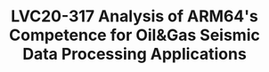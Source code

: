 ---
categories:
- lvc20
description: Each seismic survey in Oil & Gas exploration generates tons of seismic
  wave data, typically hundreds of Terabytes. Transforming the huge amount of data
  into a accurate earth subsurface model requires exascale level computing power.
  This presentation will analyze the computing requirements and trends in seismic
  data processing, evaluate the competence of the current generations ARM64 SoCs and
  the new features required.
image: /assets/images/featured-images/lvc20/LVC20-317.png
session_id: LVC20-317
session_room: DataCenter
session_slot:
  end_time: 2020-09-24 18:25
  start_time: 2020-09-24 18:00
session_speakers:
- speaker_bio: Distinguished Technologist at Huawei/Futurewei, working on ARM64 Data
    Center Compute and Ascend AI Compute Ecosystem Building, Future Compute &amp;
    Autonomous Driving Technologies since 2019.6&lt;br /&gt; &lt;br /&gt; Chief Architect
    of Intelligent Computing at Huawei &amp; the head of D-Application Lab, oversaw
    the development of easy to use &amp; performance optimized Atlas AI Training and
    Inferencing systems based on Nvidia GPU and Huawei in-House Developed Ascend AI-ASIC
    from 2018.7-2019.5&lt;br /&gt; &lt;br /&gt; The Chief Architect of IT Hardware
    at Huawei and oversaw the architecture design of Atlas Heterogeneous Computing
    Platform with Modular, Scalable, Composable designs for AI &amp; HPC from 2016-2018.6&lt;br
    /&gt; &lt;br /&gt; The Chief Architect of IT Hardware at Huawei and in charge
    of the Barreleye Storage Array Architecture Design with All Flash, All IP, All
    NVMe, All Intelligent and Scale at Will features from 2015 to 2017.&lt;br /&gt;
    &lt;br /&gt; The Chief Architect of Huawei E9000 Converged Blade Server, the industry
    leading converged Blade scalable for X86 &amp; Fabric in 2021 &amp; beyond for
    Cloud, HPC &amp; Enterprise from 2011 to 2015; one of the initiators of NFV, Converged
    Infrastructure and HyperConverged Infrastructure at Huawei. &lt;br /&gt; &lt;br
    /&gt; Principal Engineer for Data Center Networking &amp; Switch &amp; Wireless
    AGW Architecture Research and CDN Product Development, the architecture initiator
    of Huawei Orthogonal Interconnected CE12800 Family Data Center Switch, from 2007
    to 2011.&lt;br /&gt; &lt;br /&gt; Before joining Huawei in 2007, Mr. Liu was an
    Engineering Director/Sr. Manager for Multi-Media Wireline and Wireless Gateway
    Products at Santera Systems from 1999 to 2007; and led multiple HPC/Parallel Processing
    and ATM Switch research projects /product development as Sr. Engineer / Hardware
    Engineering Director at Inst. 706 / GaoHong Telecom respectively in Beijing from
    1990 to 1999.&lt;br /&gt; &lt;br /&gt; Mr. Liu received his BS &amp; MS Degrees
    in Computer Architecture &amp; Parallel Processing from Tsinghua &amp; Chinese
    Academy of Sciences, respectively in 1982 &amp; 1990
  speaker_company: Futurewei Technologies Inc
  speaker_image: http://avatars.sched.co/a/c5/9465714/avatar.jpg.320x320px.jpg?326
  speaker_name: Jinshui Liu
  speaker_position: Distinguished Technologist
  speaker_role: speaker
session_track: HPC
tag: session
tags: HPC
title: LVC20-317 Analysis of ARM64's Competence for Oil&Gas Seismic Data Processing
  Applications
---